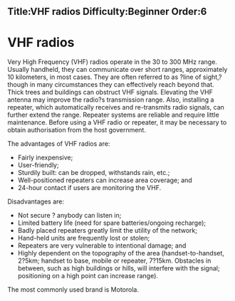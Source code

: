 Title:VHF radios 
Difficulty:Beginner
Order:6
---
<h1>VHF radios</h1><p>Very High Frequency (VHF) radios operate in the 30 to 300 MHz range. Usually handheld, they can communicate over short ranges, approximately 10 kilometers, in most cases. They are often referred to as ?line of sight,? though in many circumstances they can effectively reach beyond that. Thick trees and buildings can obstruct VHF signals. Elevating the VHF antenna may improve the radio?s transmission range. Also, installing a repeater, which automatically receives and re-transmits radio signals, can further extend the range. Repeater systems are reliable and require little maintenance. Before using a VHF radio or repeater, it may be necessary to obtain authorisation from the host government.</p><p>The advantages of VHF radios are:<ul><li>Fairly inexpensive; </li><li>User-friendly; </li><li>Sturdily built: can be dropped, withstands rain, etc.; </li><li>Well-positioned repeaters can increase area coverage; and </li><li>24-hour contact if users are monitoring the VHF.</li></ul></p><p>Disadvantages are:<ul><li>Not secure ? anybody can listen in;</li><li>Limited battery life (need for spare batteries/ongoing recharge); </li><li>Badly placed repeaters greatly limit the utility of the network; </li><li>Hand-held units are frequently lost or stolen; </li><li>Repeaters are very vulnerable to intentional damage; and </li><li>Highly dependent on the topography of the area (handset-to-handset, 2?5km; handset to base, mobile or repeater, 7?15km. Obstacles in between, such as high buildings or hills, will interfere with the signal; positioning on a high point can increase range).</li></ul></p><p>The most commonly used brand is Motorola. </p>